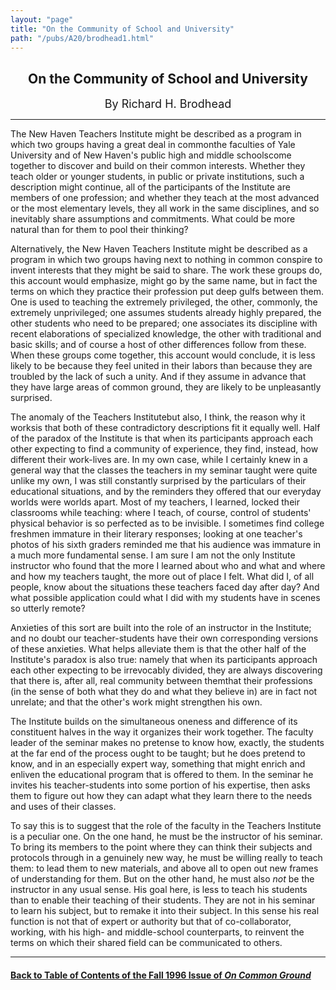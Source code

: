 ```yaml
---
layout: "page"
title: "On the Community of School and University"
path: "/pubs/A20/brodhead1.html"
---
```

<main>
<center><h2>On the Community of School and University</h2>
<font size="+1">By Richard H. Brodhead</font>
</center><hr/>
The New Haven Teachers Institute might be described as a program in which
two groups having a great deal in common­the faculties of Yale
University and of New Haven's public high and middle schools­come
together to discover and build on their common interests.  Whether they
teach older or younger students, in public or private institutions, such a
description might continue, all of the participants of the Institute are
members of one profession; and whether they teach at the most advanced or
the most elementary levels, they all work in the same disciplines, and so
inevitably share assumptions and commitments.  What could be more natural
than for them to pool their thinking?<p> 
Alternatively, the New Haven Teachers Institute might be described as a
program in which two groups having next to nothing in common conspire to
invent interests that they might be said to share.  The work these groups
do, this account would emphasize, might go by the same name, but in fact
the terms on which they practice their profession put deep gulfs between
them.  One is used to teaching the extremely privileged, the other,
commonly, the extremely unprivileged; one assumes students already highly
prepared, the other students who need to be prepared; one associates its
discipline with recent elaborations of specialized knowledge, the other
with traditional and basic skills; and of course a host of other
differences follow from these.  When these groups come together, this
account would conclude, it is less likely to be because they feel united
in their labors than because they are troubled by the lack of such a
unity.  And if they assume in advance that they have large areas of common
ground, they are likely to be unpleasantly surprised.</p><p>
The anomaly of the Teachers Institute­but also, I think, the reason
why it works­is that both of these contradictory descriptions fit it
equally well.  Half of the paradox of the Institute is that when its
participants approach each other expecting to find a community of
experience, they find, instead, how different their work-lives are.  In my
own case, while I certainly knew in a general way that the classes the
teachers in my seminar taught were quite unlike my own, I was still
constantly surprised by the particulars of their educational situations,
and by the reminders they offered that our everyday worlds were worlds
apart. Most of my teachers, I learned, locked their classrooms while
teaching:  where I teach, of course, control of students' physical
behavior is so perfected as to be invisible.  I sometimes find college
freshmen immature in their literary responses; looking at one teacher's
photos of his sixth graders reminded me that his audience was immature in
a much more fundamental sense.  I am sure I am not the only Institute
instructor who found that the more I learned about who and what and where
and how my teachers taught, the more out of place I felt. What did I, of
all people, know about the situations these teachers faced day after day? 
And what possible application could what I did with my students have in
scenes so utterly remote?</p><p>
Anxieties of this sort are built into the role of an instructor in the
Institute; and no doubt our teacher-students have their own corresponding
versions of these anxieties.  What helps alleviate them is that the other
half of the Institute's paradox is also true:  namely that when its
participants approach each other expecting to be irrevocably divided, they
are always discovering that there is, after all, real community between
them­that their professions (in the sense of both what they do and
what they believe in) are in fact not unrelate; and that the other's work
might strengthen his own.</p><p>
The Institute builds on the simultaneous oneness and difference of its
constituent halves in the way it organizes their work together.  The
faculty leader of the seminar makes no pretense to know how, exactly, the
students at the far end of the process ought to be taught; but he does
pretend to know, and in an especially expert way, something that might
enrich and enliven the educational program that is offered to them.  In
the seminar he invites his teacher-students into some portion of his
expertise, then asks them to figure out how they can adapt what they learn
there to the needs and uses of their classes.</p><p>
To say this is to suggest that the role of the faculty in the Teachers
Institute is a peculiar one.  On the one hand, he must be the instructor
of his seminar.  To bring its members to the point where they can think
their subjects and protocols through in
a genuinely new way, he must be willing really to teach them:  to lead
them to new materials, and above all to open out new frames of
understanding for them.  But on the other hand, he must also <i>not</i> be
the instructor in any usual sense.  His goal here, is less to teach his
students than to enable their teaching of their students. They are not in
his seminar to learn his subject, but to remake it into their subject.  In
this sense his real function is not that of expert or authority but that
of co-collaborator, working, with his high- and middle-school
counterparts, to reinvent the terms on which their shared field can be
communicated to others.  
</p><hr/>
<h4><a href=".\">Back to
Table of Contents of the Fall 1996 Issue of <i>On Common
Ground</i></a>
</h4>
</main>